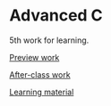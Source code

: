 # Advanced C

5th work for learning.  

[Preview work](C语言进阶预习作业.pdf)

[After-class work](C语言进阶课后作业.md)

[Learning material](./LearningMaterials)

